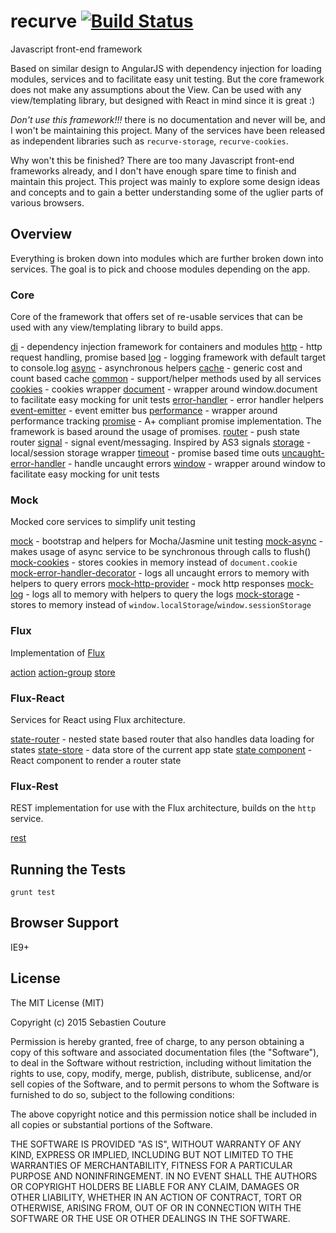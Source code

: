 recurve  [![Build Status](https://secure.travis-ci.org/sebastiencouture/recurve.png?branch=master)](https://travis-ci.org/sebastiencouture/recurve)
=======

Javascript front-end framework

Based on similar design to AngularJS with dependency injection for loading modules, services and to facilitate easy
unit testing. But the core framework does not make any assumptions about the View. Can be used with any view/templating
library, but designed with React in mind since it is great :)

*Don't use this framework!!!* there is no documentation and never will be, and I won't be maintaining this project. Many of the
services have been released as independent libraries such as `recurve-storage`, `recurve-cookies`.

Why won't this be finished? There are too many Javascript front-end frameworks already, and I don't have enough
spare time to finish and maintain this project. This project was mainly to explore some design ideas and concepts and to gain a better
understanding some of the uglier parts of various browsers.

## Overview

Everything is broken down into modules which are further broken down into services. The goal is to pick and choose modules
depending on the app.

### Core

Core of the framework that offers set of re-usable services that can be used with any view/templating library to build
apps.

[di](src/core/di) - dependency injection framework for containers and modules
[http](src/core/http) - http request handling, promise based
[log](src/core/log) - logging framework with default target to console.log
[async](src/core/async.js) - asynchronous helpers
[cache](src/core/cache.js) - generic cost and count based cache
[common](src/core/commnon.js) - support/helper methods used by all services
[cookies](src/core/cookies.js) - cookies wrapper
[document](src/core/document.js) - wrapper around window.document to facilitate easy mocking for unit tests
[error-handler](src/core/error-handler.js) - error handler helpers
[event-emitter](src/core/event-emitter.js) - event emitter bus
[performance](src/core/performance.js) - wrapper around performance tracking
[promise](src/core/promise.js) - A+ compliant promise implementation. The framework is based around the usage of promises.
[router](src/core/router.js) - push state router
[signal](src/core/signal.js) - signal event/messaging. Inspired by AS3 signals
[storage](src/core/storage.js) - local/session storage wrapper
[timeout](src/core/timeout.js) - promise based time outs
[uncaught-error-handler](src/core/uncaught-error-handler.js) - handle uncaught errors
[window](src/core/window.js) - wrapper around window to facilitate easy mocking for unit tests

### Mock

Mocked core services to simplify unit testing

[mock](src/mock/mock.js) - bootstrap and helpers for Mocha/Jasmine unit testing
[mock-async](src/mock/mock-async.js) - makes usage of async service to be synchronous through calls to flush()
[mock-cookies](src/mock/mock-cookies.js) - stores cookies in memory instead of `document.cookie`
[mock-error-handler-decorator](src/mock/mock-error-handler-decorator.js) - logs all uncaught errors to memory with helpers to query errors
[mock-http-provider](src/mock/mock-http-provider.js) - mock http responses
[mock-log](src/mock/mock-log.js) - logs all to memory with helpers to query the logs
[mock-storage](src/mock/mock-storage.js) - stores to memory instead of `window.localStorage`/`window.sessionStorage`


### Flux

Implementation of [Flux](https://facebook.github.io/react/docs/flux-overview.html)

[action](src/flux/action.js)
[action-group](src/flux/action-group.js)
[store](src/flux/store.js)

### Flux-React

Services for React using Flux architecture.

[state-router](src/flux-react/state-router.js) - nested state based router that also handles data loading for states
[state-store](src/flux-react/state-store.js) - data store of the current app state
[state component](src/flux-react/components/state.js) - React component to render a router state

### Flux-Rest

REST implementation for use with the Flux architecture, builds on the `http` service.

[rest](src/flux-rest/flux-rest.js)

## Running the Tests

```
grunt test
```

## Browser Support

IE9+

## License

The MIT License (MIT)

Copyright (c) 2015 Sebastien Couture

Permission is hereby granted, free of charge, to any person obtaining a copy of
this software and associated documentation files (the "Software"), to deal in
the Software without restriction, including without limitation the rights to
use, copy, modify, merge, publish, distribute, sublicense, and/or sell copies of
the Software, and to permit persons to whom the Software is furnished to do so,
subject to the following conditions:

The above copyright notice and this permission notice shall be included in all
copies or substantial portions of the Software.

THE SOFTWARE IS PROVIDED "AS IS", WITHOUT WARRANTY OF ANY KIND, EXPRESS OR
IMPLIED, INCLUDING BUT NOT LIMITED TO THE WARRANTIES OF MERCHANTABILITY, FITNESS
FOR A PARTICULAR PURPOSE AND NONINFRINGEMENT. IN NO EVENT SHALL THE AUTHORS OR
COPYRIGHT HOLDERS BE LIABLE FOR ANY CLAIM, DAMAGES OR OTHER LIABILITY, WHETHER
IN AN ACTION OF CONTRACT, TORT OR OTHERWISE, ARISING FROM, OUT OF OR IN
CONNECTION WITH THE SOFTWARE OR THE USE OR OTHER DEALINGS IN THE SOFTWARE.